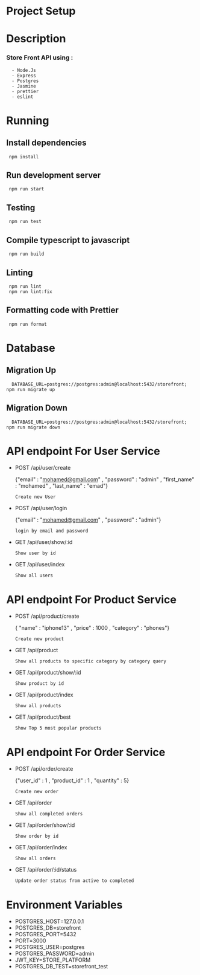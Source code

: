 # Project Setup

# Description

<h3> Store Front API using : </h3>

      - Node.Js
      - Express
      - Postgres
      - Jasmine
      - prettier
      - eslint

# Running

<h2> Install dependencies </h2>

     npm install

<h2> Run development server </h2>

     npm run start

<h2> Testing  </h2>

     npm run test

<h2> Compile typescript to javascript </h2>

     npm run build

<h2> Linting </h2>

     npm run lint
     npm run lint:fix

<h2> Formatting code with Prettier </h2>

     npm run format

# Database

<h2> Migration Up </h2>

      DATABASE_URL=postgres://postgres:admin@localhost:5432/storefront;  npm run migrate up

<h2> Migration Down </h2>

      DATABASE_URL=postgres://postgres:admin@localhost:5432/storefront;  npm run migrate down

# API endpoint For User Service

- POST /api/user/create

  {"email" : "mohamed@gmail.com" , "password" : "admin" , "first_name" : "mohamed" , "last_name" : "emad"}

  `Create new User`

- POST /api/user/login

  {"email" : "mohamed@gmail.com" , "password" : "admin"}

  `login by email and password`

- GET /api/user/show/:id

  `Show user by id`

- GET /api/user/index

  `Show all users`

# API endpoint For Product Service

- POST /api/product/create

  { "name" : "iphone13" , "price" : 1000 , "category" : "phones"}

  `Create new product`

- GET /api/product

  `Show all products to specific category by category query`

- GET /api/product/show/:id

  `Show product by id`

- GET /api/product/index

  `Show all products`

- GET /api/product/best

  `Show Top 5 most popular products`

# API endpoint For Order Service

- POST /api/order/create

  {"user_id" : 1 , "product_id" : 1 , "quantity" : 5}

  `Create new order`

- GET /api/order

  `Show all completed orders`

- GET /api/order/show/:id

  `Show order by id`

- GET /api/order/index

  `Show all orders`

- GET /api/order/:id/status

  `Update order status from active to completed`

# Environment Variables

- POSTGRES_HOST=127.0.0.1
- POSTGRES_DB=storefront
- POSTGRES_PORT=5432
- PORT=3000
- POSTGRES_USER=postgres
- POSTGRES_PASSWORD=admin
- JWT_KEY=STORE_PLATFORM
- POSTGRES_DB_TEST=storefront_test
